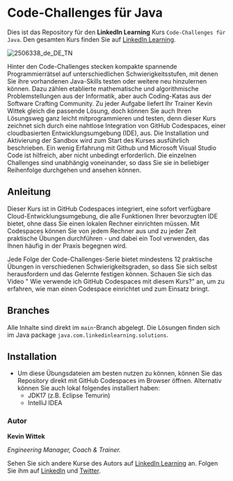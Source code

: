 # Code-Challenges für Java

Dies ist das Repository für den **LinkedIn Learning** Kurs `Code-Challenges für Java`. Den gesamten Kurs finden Sie auf [LinkedIn Learning][lil-course-url].

![2506338_de_DE_TN](https://user-images.githubusercontent.com/61017085/200604928-100003c1-6876-4843-bb70-b2db7ef1e714.jpg)

Hinter den Code-Challenges stecken kompakte spannende Programmierrätsel auf unterschiedlichen Schwierigkeitsstufen, mit denen Sie ihre vorhandenen Java-Skills testen oder weitere neu hinzulernen können. Dazu zählen etablierte mathematische und algorithmische Problemstellungen aus der Informatik, aber auch Coding-Katas aus der Software Crafting Community.
Zu jeder Aufgabe liefert Ihr Trainer Kevin Wittek gleich die passende Lösung, doch können Sie auch Ihren Lösungsweg ganz leicht mitprogrammieren und testen, denn dieser Kurs zeichnet sich durch eine nahtlose Integration von GitHub Codespaces, einer cloudbasierten Entwicklungsumgebung (IDE), aus.
Die Installation und Aktivierung der Sandbox wird zum Start des Kurses ausführlich beschrieben. Ein wenig Erfahrung mit Github und Microsoft Visual Studio Code ist hilfreich, aber nicht unbedingt erforderlich. Die einzelnen Challenges sind unabhängig voneinander, so dass Sie sie in beliebiger Reihenfolge durchgehen und ansehen können.

## Anleitung

Dieser Kurs ist in GitHub Codespaces integriert, eine sofort verfügbare Cloud-Entwicklungsumgebung, die alle Funktionen Ihrer bevorzugten IDE bietet, ohne dass Sie einen lokalen Rechner einrichten müssen. Mit Codespaces können Sie von jedem Rechner aus und zu jeder Zeit praktische Übungen durchführen - und dabei ein Tool verwenden, das Ihnen häufig in der Praxis begegnen wird. 

Jede Folge der Code-Challenges-Serie bietet mindestens 12 praktische Übungen in verschiedenen Schwierigkeitsgraden, so dass Sie sich selbst herausfordern und das Gelernte festigen können. Schauen Sie sich das Video " Wie verwende ich GitHub Codespaces mit diesem Kurs?" an, um zu erfahren, wie man einen Codespace einrichtet und zum Einsatz bringt.

## Branches

Alle Inhalte sind direkt im `main`-Branch abgelegt.
Die Lösungen finden sich im Java package `java.com.linkedinlearning.solutions`.

## Installation

* Um diese Übungsdateien am besten nutzen zu können, können Sie das Repository direkt mit GitHub Codespaces im Browser öffnen. Alternativ können Sie auch lokal folgendes installiert haben:
   - JDK17 (z.B. Eclipse Temurin)
   - IntelliJ IDEA

### Autor

**Kevin Wittek**

_Engineering Manager, Coach & Trainer._

Sehen Sie sich andere Kurse des Autors auf [LinkedIn Learning](https://www.linkedin.com/learning/instructors/kevin-wittek) an. Folgen Sie ihm auf [LinkedIn](https://www.linkedin.com/in/kevin-wittek?trk=lil_instructor) und [Twitter](https://twitter.com/kiview).

[0]: # (Replace these placeholder URLs with actual course URLs)
[lil-course-url]: https://www.linkedin.com/learning/code-challenges-fur-java
[lil-thumbnail-url]: https://cdn.lynda.com/course/2875095/2875095-1615224395432-16x9.jpg
